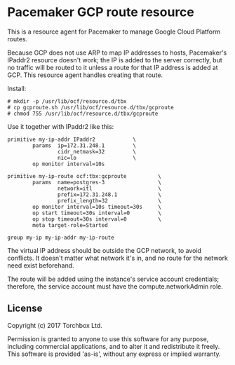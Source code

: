 # Pacemaker GCP route resource

This is a resource agent for Pacemaker to manage Google Cloud Platform routes.

Because GCP does not use ARP to map IP addresses to hosts, Pacemaker's IPaddr2
resource doesn't work; the IP is added to the server correctly, but no traffic
will be routed to it unless a route for that IP address is added at GCP.  This
resource agent handles creating that route.

Install:

```
# mkdir -p /usr/lib/ocf/resource.d/tbx
# cp gcproute.sh /usr/lib/ocf/resource.d/tbx/gcproute
# chmod 755 /usr/lib/ocf/resource.d/tbx/gcproute
```

Use it together with IPaddr2 like this:

```
primitive my-ip-addr IPaddr2            \
        params  ip=172.31.248.1         \
                cidr_netmask=32         \
                nic=lo                  \
        op monitor interval=10s

primitive my-ip-route ocf:tbx:gcproute          \
        params  name=postgres-3                 \
                network=itl                     \
                prefix=172.31.248.1             \
                prefix_length=32                \
        op monitor interval=10s timeout=30s     \
        op start timeout=30s interval=0         \
        op stop timeout=30s interval=0          \
        meta target-role=Started

group my-ip my-ip-addr my-ip-route
```

The virtual IP address should be outside the GCP network, to avoid conflicts.
It doesn't matter what network it's in, and no route for the network need exist
beforehand.

The route will be added using the instance's service account credentials;
therefore, the service account must have the compute.networkAdmin role.

## License

Copyright (c) 2017 Torchbox Ltd.

Permission is granted to anyone to use this software for any purpose,
including commercial applications, and to alter it and redistribute it
freely. This software is provided 'as-is', without any express or implied
warranty.
